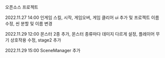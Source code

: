 오픈소스 프로젝트

2022.11.27 14:00 인게임 스킬, 시작, 게임오버, 게임 클리어 ui 추가 및 프로젝트 이름 수정, 씬 분할 및 이름 변경

2022.11.29 12:00 몬스터 2종 추가, 몬스터 종류마다 데미지 다르게 설정, 플레이어 무기 상호작용 수정, stage2 추가

2022.11.29 15:00 SceneManager 추가
